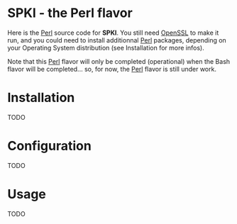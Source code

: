 [Perl]: http://www.perl.org/
[OpenSSL]: http://www.openssl.org/

# SPKI - the Perl flavor

Here is the [Perl] source code for **SPKI**. You still need [OpenSSL]
to make it run, and you could need to install additionnal [Perl] packages, depending on your Operating System distribution (see Installation for more infos).

Note that this [Perl] flavor will only be completed (operational) when the Bash flavor will be completed... so, for now, the [Perl] flavor is still under work.


# Installation
TODO

# Configuration
TODO

# Usage
TODO

